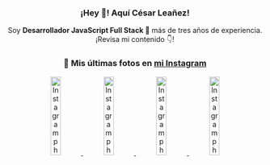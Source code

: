 <div align="center">

<h3>¡Hey 👋! Aquí César Leañez!</h3>

<p>Soy <strong>Desarrollador JavaScript Full Stack 🚀</strong> más de tres años de experiencia.<br />¡Revisa mi contenido 👇!</p>

### 📸 Mis últimas fotos en [mi Instagram](https://instagram.com/cesarsoftware.dev)


<a href='https://instagram.com/p/DICt8_ruj1K' target='_blank'>
  <img width='20%' src='https://instagram.fcmn2-1.fna.fbcdn.net/v/t51.2885-15/487811720_2261442050918393_7784971145546330846_n.jpg?stp=dst-jpg_e15_tt6&efg=eyJ2ZW5jb2RlX3RhZyI6IkNMSVBTLmltYWdlX3VybGdlbi42NDB4MTE1Ni5zZHIuZjcxODc4LmRlZmF1bHRfY292ZXJfZnJhbWUifQ&_nc_ht=instagram.fcmn2-1.fna.fbcdn.net&_nc_cat=105&_nc_oc=Q6cZ2QH04t4FMawr1f8oaAISde9JjaW8EmMYgqGs4YiKW3P47uHis5h9Tvx7Y_uhP31C56k&_nc_ohc=UhU5nkbvP2kQ7kNvwFxrajI&_nc_gid=gxK8vCwXU_kCceiPodnUvg&edm=ACWDqb8BAAAA&ccb=7-5&ig_cache_key=MzYwMzY0NDc1NTQ5MDc4MjUzOA%3D%3D.3-ccb7-5&oh=00_AfEm9VIKcBW6wzzzHg6xxCG3AWQpE_lELYrRIzNySvcCWw&oe=67FA2CE1&_nc_sid=ee9879' alt='Instagram photo' />
</a>
<a href='https://instagram.com/p/DIAOH7MuTdG' target='_blank'>
  <img width='20%' src='https://instagram.fcmn3-2.fna.fbcdn.net/v/t51.2885-15/487701094_964176539225257_203758693226461245_n.jpg?stp=dst-jpg_e15_tt6&efg=eyJ2ZW5jb2RlX3RhZyI6IkNMSVBTLmltYWdlX3VybGdlbi42NDB4MTE1Ni5zZHIuZjcxODc4LmRlZmF1bHRfY292ZXJfZnJhbWUifQ&_nc_ht=instagram.fcmn3-2.fna.fbcdn.net&_nc_cat=101&_nc_oc=Q6cZ2QH04t4FMawr1f8oaAISde9JjaW8EmMYgqGs4YiKW3P47uHis5h9Tvx7Y_uhP31C56k&_nc_ohc=zJN51k4BGUwQ7kNvwEW2Clm&_nc_gid=gxK8vCwXU_kCceiPodnUvg&edm=ACWDqb8BAAAA&ccb=7-5&ig_cache_key=MzYwMjk0MTgxOTE0ODEyMTkyNg%3D%3D.3-ccb7-5&oh=00_AfGXsHjGeuMMucUCnjnca2YUlgyyjMcoUnUrciB6AV1dTQ&oe=67FA3E98&_nc_sid=ee9879' alt='Instagram photo' />
</a>
<a href='https://instagram.com/p/DHtKENeumyc' target='_blank'>
  <img width='20%' src='https://instagram.fcmn2-2.fna.fbcdn.net/v/t51.2885-15/486620439_1373071664043671_6215675251976925620_n.jpg?stp=dst-jpg_e15_tt6&efg=eyJ2ZW5jb2RlX3RhZyI6IkNMSVBTLmltYWdlX3VybGdlbi42NDB4MTE0Ni5zZHIuZjcxODc4LmRlZmF1bHRfY292ZXJfZnJhbWUifQ&_nc_ht=instagram.fcmn2-2.fna.fbcdn.net&_nc_cat=111&_nc_oc=Q6cZ2QH04t4FMawr1f8oaAISde9JjaW8EmMYgqGs4YiKW3P47uHis5h9Tvx7Y_uhP31C56k&_nc_ohc=0SgmNf_9VUIQ7kNvwFyp4iR&_nc_gid=gxK8vCwXU_kCceiPodnUvg&edm=ACWDqb8BAAAA&ccb=7-5&ig_cache_key=MzU5NzU3NTk0NzE1NjA5MDAxMg%3D%3D.3-ccb7-5&oh=00_AfHtDNVowRBgVjWLgR7l0COVY2sTI88fUcxf-Qt5ulKQrA&oe=67FA5424&_nc_sid=ee9879' alt='Instagram photo' />
</a>
<a href='https://instagram.com/p/DG56-A2MYRH' target='_blank'>
  <img width='20%' src='https://instagram.fcmn2-1.fna.fbcdn.net/v/t51.2885-15/482937859_17909133159097059_4067759707531801866_n.jpg?stp=dst-jpg_e15_tt6&efg=eyJ2ZW5jb2RlX3RhZyI6IkZFRUQuaW1hZ2VfdXJsZ2VuLjIxNjB4MTIxNS5zZHIuZjc1NzYxLmRlZmF1bHRfaW1hZ2UifQ&_nc_ht=instagram.fcmn2-1.fna.fbcdn.net&_nc_cat=103&_nc_oc=Q6cZ2QH04t4FMawr1f8oaAISde9JjaW8EmMYgqGs4YiKW3P47uHis5h9Tvx7Y_uhP31C56k&_nc_ohc=pVz792maNMkQ7kNvwF9e6FO&_nc_gid=gxK8vCwXU_kCceiPodnUvg&edm=ACWDqb8BAAAA&ccb=7-5&ig_cache_key=MzU4MzE1NDMyNjc2NDM1NjY3OQ%3D%3D.3-ccb7-5&oh=00_AfHKjQrxDDGoum4c6bsjjWvUAsBkPB7w_nc_eSrSvfzmpg&oe=67FA5369&_nc_sid=ee9879' alt='Instagram photo' />
</a>

</div>
